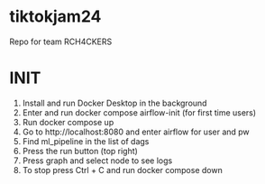 # tiktokjam24

Repo for team RCH4CKERS


# INIT

1. Install and run Docker Desktop in the background
2. Enter and run docker compose airflow-init (for first time users)
3. Run docker compose up
4. Go to http://localhost:8080 and enter airflow for user and pw
5. Find ml_pipeline in the list of dags
6. Press the run button (top right)
7. Press graph and select node to see logs
8. To stop press Ctrl + C and run docker compose down
